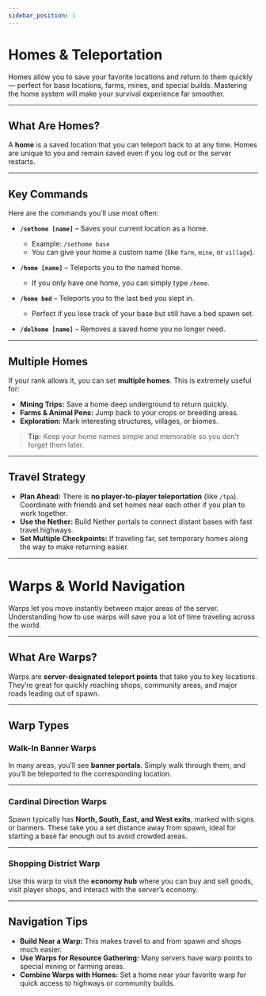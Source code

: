 ```yaml
---
sidebar_position: 1
---
```


# Homes & Teleportation

Homes allow you to save your favorite locations and return to them quickly — perfect for base locations, farms, mines, and special builds. Mastering the home system will make your survival experience far smoother.

---

## What Are Homes?

A **home** is a saved location that you can teleport back to at any time. Homes are unique to you and remain saved even if you log out or the server restarts.

---

## Key Commands

Here are the commands you’ll use most often:

* **`/sethome [name]`** – Saves your current location as a home.

  * Example: `/sethome base`
  * You can give your home a custom name (like `farm`, `mine`, or `village`).

* **`/home [name]`** – Teleports you to the named home.

  * If you only have one home, you can simply type `/home`.

* **`/home bed`** – Teleports you to the last bed you slept in.

  * Perfect if you lose track of your base but still have a bed spawn set.

* **`/delhome [name]`** – Removes a saved home you no longer need.

---

## Multiple Homes

If your rank allows it, you can set **multiple homes**. This is extremely useful for:

* **Mining Trips:** Save a home deep underground to return quickly.
* **Farms & Animal Pens:** Jump back to your crops or breeding areas.
* **Exploration:** Mark interesting structures, villages, or biomes.

> **Tip:** Keep your home names simple and memorable so you don’t forget them later.

---

## Travel Strategy

* **Plan Ahead:** There is **no player-to-player teleportation** (like `/tpa`). Coordinate with friends and set homes near each other if you plan to work together.
* **Use the Nether:** Build Nether portals to connect distant bases with fast travel highways.
* **Set Multiple Checkpoints:** If traveling far, set temporary homes along the way to make returning easier.

---

# Warps & World Navigation

Warps let you move instantly between major areas of the server. Understanding how to use warps will save you a lot of time traveling across the world.

---

## What Are Warps?

Warps are **server-designated teleport points** that take you to key locations. They’re great for quickly reaching shops, community areas, and major roads leading out of spawn.

---

## Warp Types

### Walk-In Banner Warps

In many areas, you’ll see **banner portals**. Simply walk through them, and you’ll be teleported to the corresponding location.

---

### Cardinal Direction Warps

Spawn typically has **North, South, East, and West exits**, marked with signs or banners. These take you a set distance away from spawn, ideal for starting a base far enough out to avoid crowded areas.

---

### Shopping District Warp

Use this warp to visit the **economy hub** where you can buy and sell goods, visit player shops, and interact with the server’s economy.

---

## Navigation Tips

* **Build Near a Warp:** This makes travel to and from spawn and shops much easier.
* **Use Warps for Resource Gathering:** Many servers have warp points to special mining or farming areas.
* **Combine Warps with Homes:** Set a home near your favorite warp for quick access to highways or community builds.
